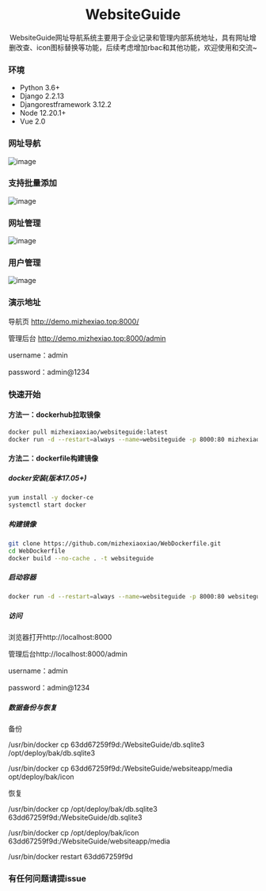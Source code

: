 <h1 align="center">WebsiteGuide</h1>

<div align="center">WebsiteGuide网址导航系统主要用于企业记录和管理内部系统地址，具有网址增删改查、icon图标替换等功能，后续考虑增加rbac和其他功能，欢迎使用和交流~</div>



### 环境

- Python 3.6+
- Django 2.2.13
- Djangorestframework 3.12.2
- Node 12.20.1+
- Vue 2.0

### 网址导航

![image](https://github.com/mizhexiaoxiao/WebsiteGuide/blob/main/websiteapp/media/sample-picture/5.jpg)

### 支持批量添加

![image](https://github.com/mizhexiaoxiao/WebsiteGuide/blob/main/websiteapp/media/sample-picture/6.jpg)

### 网址管理

![image](https://github.com/mizhexiaoxiao/WebsiteGuide/blob/main/websiteapp/media/sample-picture/7.jpg)

### 用户管理

![image](https://github.com/mizhexiaoxiao/WebsiteGuide/blob/main/websiteapp/media/sample-picture/8.jpg)

### 演示地址

导航页 http://demo.mizhexiao.top:8000/

管理后台 http://demo.mizhexiao.top:8000/admin

username：admin

password：admin@1234

### 快速开始
#### 方法一：dockerhub拉取镜像

```sh
docker pull mizhexiaoxiao/websiteguide:latest 
docker run -d --restart=always --name=websiteguide -p 8000:80 mizhexiaoxiao/websiteguide
```

#### 方法二：dockerfile构建镜像
##### docker安装(版本17.05+)

```sh
yum install -y docker-ce
systemctl start docker
```

##### 构建镜像

```sh
git clone https://github.com/mizhexiaoxiao/WebDockerfile.git
cd WebDockerfile
docker build --no-cache . -t websiteguide
```

##### 启动容器

```sh
docker run -d --restart=always --name=websiteguide -p 8000:80 websiteguide
```

##### 访问

浏览器打开http://localhost:8000

管理后台http://localhost:8000/admin

username：admin

password：admin@1234

##### 数据备份与恢复

备份

/usr/bin/docker cp 63dd67259f9d:/WebsiteGuide/db.sqlite3 /opt/deploy/bak/db.sqlite3

/usr/bin/docker cp 63dd67259f9d:/WebsiteGuide/websiteapp/media opt/deploy/bak/icon

恢复

/usr/bin/docker cp /opt/deploy/bak/db.sqlite3 63dd67259f9d:/WebsiteGuide/db.sqlite3

/usr/bin/docker cp /opt/deploy/bak/icon 63dd67259f9d:/WebsiteGuide/websiteapp/media

/usr/bin/docker restart 63dd67259f9d

### 有任何问题请提issue

